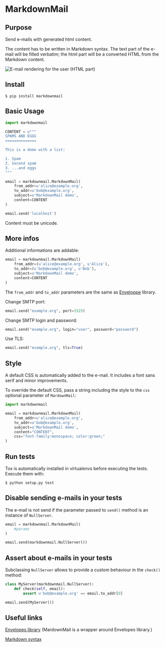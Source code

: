 MarkdownMail
============

Purpose
-------

Send e-mails with generated html content.

The content has to be written in Markdown syntax. The text part of the e-mail
will be filled verbatim; the html part will be a converted HTML from the
Markdown content.

![E-mail rendering for the user (HTML part)](https://www.yaal.fr/media/softwares/markdownmail-screenshot.png)

Install
-------

`$ pip install markdownmail`


Basic Usage
-----------

```python
import markdownmail

CONTENT = u"""
SPAMS AND EGGS
==============

This is a demo with a list:

1. Spam
2. Second spam
3. ...and eggs
"""

email = markdownmail.MarkdownMail(
    from_addr=u'alice@example.org',
    to_addr=u'bob@example.org',
    subject=u'MarkdownMail demo',
    content=CONTENT
)

email.send('localhost')
```

Content must be unicode.


More infos
----------

Additional informations are addable:

```python
email = markdownmail.MarkdownMail(
    from_addr=(u'alice@example.org', u'Alice'),
    to_addr=(u'bob@example.org', u'Bob'),
    subject=u'MarkdownMail demo',
    content=CONTENT
)
```

The `from_addr` and `to_addr` parameters are the same as [Enveloppe](http://pypi.org/pypi/Envelopes/) library.


Change SMTP port:

```python
email.send("example.org", port=3325)
```

Change SMTP login and password:

```python
email.send("example.org", login="user", password="password")
```

Use TLS:

```python
email.send("example.org", tls=True)
```

Style
-----

A default CSS is automatically added to the e-mail. It includes a font sans serif and minor improvements.

To override the default CSS, pass a string including the style to the `css` optional parameter of `MardownMail`:

```python
import markdownmail

email = markdownmail.MarkdownMail(
    from_addr=u'alice@example.org',
    to_addr=u'bob@example.org',
    subject=u'MarkdownMail demo',
    content="CONTENT",
    css="font-family:monospace; color:green;"
)
```

Run tests
---------

Tox is automatically installed in virtualenvs before executing the tests.
Execute them with:

`$ python setup.py test`


Disable sending e-mails in your tests
-------------------------------------

The e-mail is not send if the parameter passed to `send()` method is an instance of `NullServer`.

```python
email = markdownmail.MarkdownMail(
    #params
)

email.send(markdownmail.NullServer())
```

Assert about e-mails in your tests
----------------------------------

Subclassing `NullServer` allows to provide a custom behaviour in the `check()`
method:

```python
class MyServer(markdownmail.NullServer):
    def check(self, email):
        assert u'bob@example.org' == email.to_addr[0]

email.send(MyServer())
```


Useful links
------------

[Envelopes library](https://pypi.org/pypi/Envelopes/0.4)
(MardownMail is a wrapper around Envelopes library.)

[Markdown syntax](https://daringfireball.net/projects/markdown/syntax)
